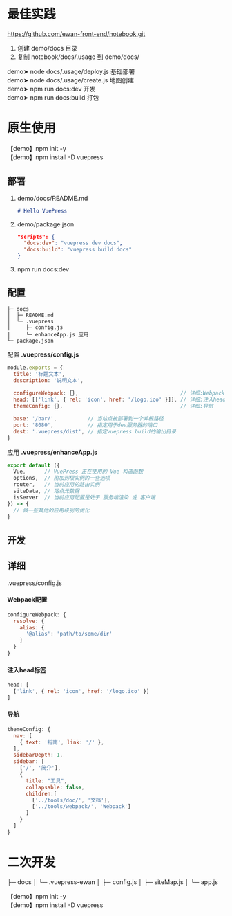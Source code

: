 # 最佳实践
https://github.com/ewan-front-end/notebook.git

1. 创建 demo/docs 目录
2. 复制 notebook/docs/.usage 到 demo/docs/

demo➤ node docs/.usage/deploy.js    基础部署<br>
demo➤ node docs/.usage/create.js    地图创建<br>
demo➤ npm run docs:dev              开发<br>
demo➤ npm run docs:build            打包<br>


# 原生使用

【demo】npm init -y<br>
【demo】npm install -D vuepress

## 部署
1. demo/docs/README.md
    ```md
    # Hello VuePress
    ```
2. demo/package.json
    ```json
    "scripts": {
      "docs:dev": "vuepress dev docs",
      "docs:build": "vuepress build docs"
    }
    ```
3. npm run docs:dev

## 配置
```
├─ docs
│  ├─ README.md
│  └─ .vuepress
│     ├─ config.js
│     └─ enhanceApp.js 应用
└─ package.json
```

 
配置 **.vuepress/config.js**
```js
module.exports = {
  title: '标题文本',
  description: '说明文本',
  
  configureWebpack: {},                                 // 详细:Webpack配置
  head: [['link', { rel: 'icon', href: '/logo.ico' }]], // 详细:注入head标签
  themeConfig: {},                                      // 详细:导航

  base: '/bar/',          // 当站点被部署到一个非根路径
  port: '8080',           // 指定用于dev服务器的端口
  dest: '.vuepress/dist', // 指定vuepress build的输出目录
}
```
应用 **.vuepress/enhanceApp.js**
```js
export default ({
  Vue,      // VuePress 正在使用的 Vue 构造函数
  options,  // 附加到根实例的一些选项
  router,   // 当前应用的路由实例
  siteData, // 站点元数据
  isServer  // 当前应用配置是处于 服务端渲染 或 客户端
}) => {
  // 做一些其他的应用级别的优化
}
```


## 开发


## 详细
.vuepress/config.js
#### Webpack配置
```js
configureWebpack: {
  resolve: {
    alias: {
      '@alias': 'path/to/some/dir'
    }
  }
}
```

#### 注入head标签
```js
head: [
  ['link', { rel: 'icon', href: '/logo.ico' }]
]
```

#### 导航
```js
themeConfig: {
  nav: [
    { text: '指南', link: '/' },
  ],
  sidebarDepth: 1,
  sidebar: [
    ['/', '简介'],
    {
      title: "工具",
      collapsable: false,
      children:[
        ['../tools/doc/', '文档'],
        ['../tools/webpack/', 'Webpack']
      ]
    }
  ]
}
```

# 二次开发
├─ docs
│  └─ .vuepress-ewan
│     ├─ config.js
│     ├─ siteMap.js
│     └─ app.js 

【demo】npm init -y<br>
【demo】npm install -D vuepress

